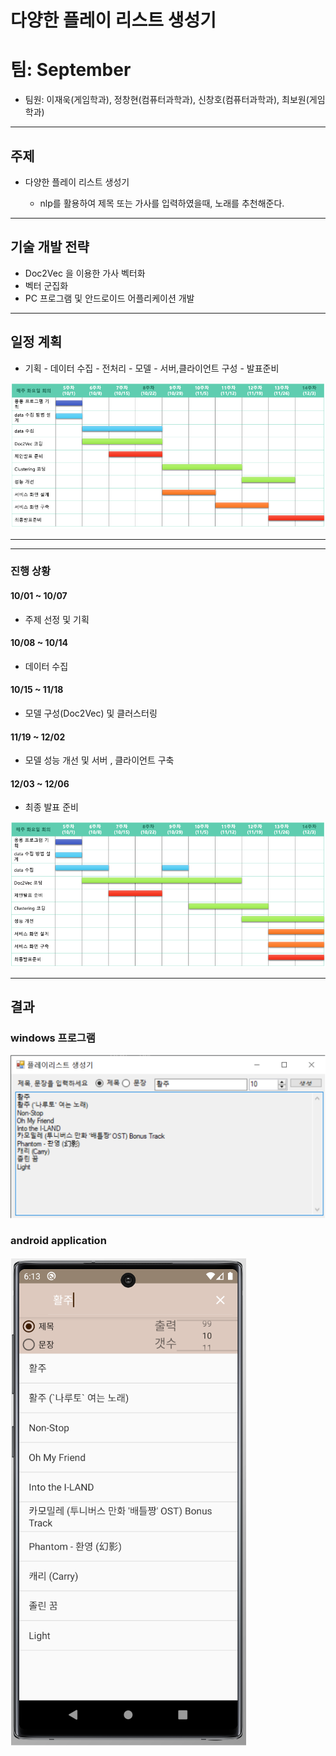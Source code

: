 # 다양한 플레이 리스트 생성기
# 팀: September

- 팀원: 이재욱(게임학과), 정창현(컴퓨터과학과), 신창호(컴퓨터과학과), 최보원(게임학과)


---
## 주제
- 다양한 플레이 리스트 생성기

  - nlp를 활용하여 제목 또는 가사를 입력하였을때, 노래를 추천해준다. 
---

##  기술 개발 전략


- Doc2Vec 을 이용한 가사 벡터화
- 벡터 군집화
- PC 프로그램 및 안드로이드 어플리케이션 개발

---

## 일정 계획

- 기획 - 데이터 수집 - 전처리 - 모델 - 서버,클라이언트 구성 - 발표준비

![계획](./images/plan.png)




---
---
### 진행 상황

#### 10/01 ~ 10/07
- 주제 선정  및 기획

#### 10/08 ~ 10/14
- 데이터 수집

#### 10/15 ~ 11/18
- 모델 구성(Doc2Vec) 및 클러스터링 

#### 11/19 ~ 12/02
- 모델 성능 개선 및 서버 , 클라이언트 구축


#### 12/03 ~ 12/06
- 최종 발표 준비

![](./images/workload.png)

---

## 결과

### windows 프로그램

![](./images/windows.png)

### android application

![](./images/android.png)

